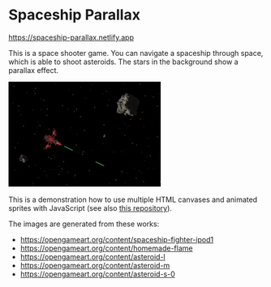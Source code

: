 # Spaceship Parallax

https://spaceship-parallax.netlify.app

This is a space shooter game. You can navigate a spaceship through space, which is able to shoot asteroids. The stars in the background show a parallax effect.

<img src="./public/img/screenshot.png" alt="Screenshot" width="300"/>

This is a demonstration how to use multiple HTML canvases and animated sprites with JavaScript (see also [this repository](https://github.com/ScriptRaccoon/Sprite-Animation)).

The images are generated from these works:

-   https://opengameart.org/content/spaceship-fighter-ipod1
-   https://opengameart.org/content/homemade-flame
-   https://opengameart.org/content/asteroid-l
-   https://opengameart.org/content/asteroid-m
-   https://opengameart.org/content/asteroid-s-0
